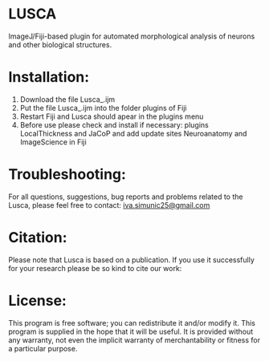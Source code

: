 # LUSCA
ImageJ/Fiji-based plugin for automated morphological analysis of neurons and other biological structures.


# Installation:
1. Download the file Lusca_.ijm
2. Put the file Lusca_.ijm into the folder plugins of Fiji
3. Restart Fiji and Lusca should apear in the plugins menu 
4. Before use please check and install if necessary: plugins LocalThickness and JaCoP and add update sites Neuroanatomy and ImageScience in Fiji


# Troubleshooting:
For all questions, suggestions, bug reports and problems related to the Lusca, please feel free to contact: iva.simunic25@gmail.com


# Citation:
Please note that Lusca is based on a publication. If you use it successfully for your research please be so kind to cite our work:



# License:
This program is free software; you can redistribute it and/or modify it. This program is supplied in the hope that it will be useful. It is provided without any warranty, not even the implicit warranty of merchantability or fitness for a particular purpose.
